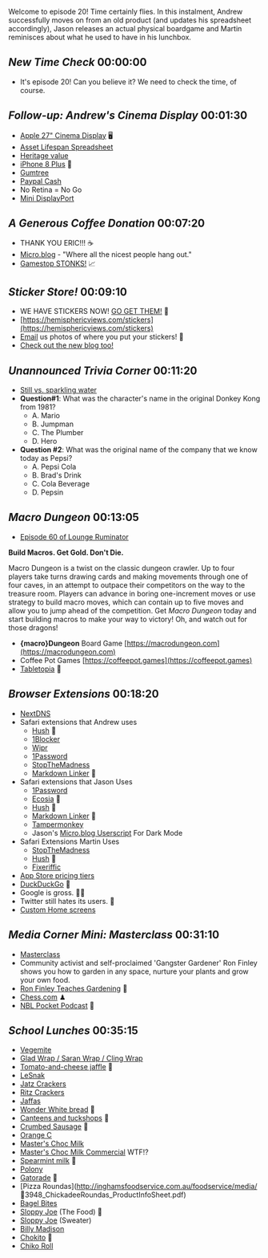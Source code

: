 Welcome to episode 20! Time certainly flies. In this instalment, Andrew successfully moves on from an old product (and updates his spreadsheet accordingly), Jason releases an actual physical boardgame and Martin reminisces about what he used to have in his lunchbox.

## _New Time Check_ 00:00:00
- It's episode 20! Can you believe it? We need to check the time, of course.

## _Follow-up:  Andrew's Cinema Display_ 00:01:30
- [Apple 27" Cinema Display](https://support.apple.com/kb/SP597?locale=en_US) 🖥
- [Asset Lifespan Spreadsheet](https://templates.office.com/en-us/Fixed-asset-record-with-depreciation-TM04099108)
- [Heritage value](https://www.nfsa.gov.au/preservation/preservation-glossary/heritage-value)
- [iPhone 8 Plus](https://support.apple.com/kb/SP768?locale=en_US) 📱
- [Gumtree](https://www.gumtree.com.au)
- [Paypal Cash](https://www.paypal.com/us/webapps/mpp/cash-card)
- No Retina = No Go
- [Mini DisplayPort](https://en.wikipedia.org/wiki/Mini_DisplayPort)

## _A Generous Coffee Donation_ 00:07:20
- THANK YOU ERIC!!! ☕️
- [Micro.blog](https://micro.blog) - "Where all the nicest people hang out."
- [Gamestop STONKS!](https://finance.yahoo.com/quote/GME) 📈

## _Sticker Store!_ 00:09:10
- WE HAVE STICKERS NOW! [GO GET THEM!](https://hemisphericviews.com/stickers) 🎉
- [https://hemisphericviews.com/stickers](https://hemisphericviews.com/stickers)
- [Email](mailto:hello@hemisphericviews.com) us photos of where you put your stickers! 📧
- [Check out the new blog too!](https://listen.hemisphericviews.com/articles)

## _Unannounced Trivia Corner_ 00:11:20
- [Still vs. sparkling water](https://theydiffer.com/difference-between-still-and-sparkling-water/)
- **Question#1**: What was the character's name in the original Donkey Kong from 1981?
	- A. Mario
	- B. Jumpman
	- C. The Plumber
	- D. Hero
- **Question #2**: What was the original name of the company that we know today as Pepsi?
	- A. Pepsi Cola
	- B. Brad's Drink
	- C. Cola Beverage
	- D.  Pepsin

## _Macro Dungeon_ 00:13:05
- [Episode 60 of Lounge Ruminator](https://loungeruminator.net/2021/02/06/60-contemplating-telepresence-with-jason-burk/)

**Build Macros. Get Gold. Don't Die.**

Macro Dungeon is a twist on the classic dungeon crawler. Up to four players take turns drawing cards and making movements through one of four caves, in an attempt to outpace their competitors on the way to the treasure room. Players can advance in boring one-increment moves or use strategy to build macro moves, which can contain up to five moves and allow you to jump ahead of the competition. Get _Macro Dungeon_ today and start building macros to make your way to victory! Oh, and watch out for those dragons!

- **{macro}Dungeon** Board Game [https://macrodungeon.com](https://macrodungeon.com)
- Coffee Pot Games [https://coffeepot.games](https://coffeepot.games)
- [Tabletopia](https://tabletopia.com) 🎲

## _Browser Extensions_ 00:18:20
- [NextDNS](https://nextdns.io)
- Safari extensions that Andrew uses
    - [Hush](https://oblador.github.io/hush/) 🤫
    - [1Blocker](https://1blocker.com)
    - [Wipr](https://giorgiocalderolla.com/wipr.html)
    - [1Password](https://1password.com)
    - [StopTheMadness](https://underpassapp.com/StopTheMadness/)
    - [Markdown Linker](https://github.com/horimislime/safari-markdown-linker) 🔗
- Safari extensions that Jason Uses
    - [1Password](https://1password.com)
    - [Ecosia](https://www.ecosia.org) 🌳
    - [Hush](https://oblador.github.io/hush/) 🤫
    - [Markdown Linker](https://github.com/horimislime/safari-markdown-linker) 🔗
    - [Tampermonkey](https://www.tampermonkey.net)
    - Jason's [Micro.blog Userscript](https://burk.io/2020/making-a-userscript-for-micro-blog) For Dark Mode
- Safari Extensions Martin Uses
    - [StopTheMadness](https://underpassapp.com/StopTheMadness/)
    - [Hush](https://oblador.github.io/hush/) 🤫
    - [Fixeriffic](https://twitter.com/chockenberry/status/1162440345830846464)
- [App Store pricing tiers](https://www.stateofdigitalpublishing.com/opinion/app-store-pricing-tiers/)
- [DuckDuckGo](https://duckduckgo.com) 🦆
- Google is gross. 🙅‍♂️
- Twitter still hates its users. 🦤
- [Custom Home screens](https://www.pocket-lint.com/phones/news/apple/153891-how-to-customize-iphone-homescreen-app-icons-widgets-layout-widgetsmith-colorwidgets-shortcuts)

## _Media Corner Mini: Masterclass_ 00:31:10
- [Masterclass](https://www.masterclass.com)
- Community activist and self-proclaimed 'Gangster Gardener' Ron Finley shows you how to garden in any space, nurture your plants and grow your own food.
- [Ron Finley Teaches Gardening](https://www.masterclass.com/classes/ron-finley-teaches-gardening) 🌱
- [Chess.com](https://www.chess.com) ♟
- [NBL Pocket Podcast](https://podcasts.apple.com/us/podcast/the-nbl-pocket-podcast/id1446971704) 🏀

## _School Lunches_ 00:35:15
- [Vegemite](https://en.wikipedia.org/wiki/Vegemite)
- [Glad Wrap / Saran Wrap / Cling Wrap](https://en.wikipedia.org/wiki/Plastic_wrap)
- [Tomato-and-cheese jaffle](https://www.yuppiechef.com/spatula/cheese-and-tomato-jaffles/) 🍅
- [LeSnak](https://www.uncletobys.com.au/products/snacks/uncle-tobys-lesnak/lesnak-cheddar-cheese)
- [Jatz Crackers](https://www.arnotts.com/products/crackers/jatz)
- [Ritz Crackers](https://www.ritzcrackers.com)
- [Jaffas](https://australianfoodtimeline.com.au/jaffas/)
- [Wonder White bread](https://www.wonderbread.com/products/) 🍞
- [Canteens and tuckshops](https://raisingchildren.net.au/teens/healthy-lifestyle/healthy-eating-habits/school-canteen) 🏪
- [Crumbed Sausage](https://babyology.com.au/food/recipes/crumbed-sausages-recipe/) 🌭
- [Orange C](https://brownesdairy.com.au/browney-products/orange-c/)
- [Master's Choc Milk](https://www.woolworths.com.au/shop/productdetails/45349/masters-chocolate-milk)
- [Master's Choc Milk Commercial](https://www.youtube.com/watch?v=zEh6Zq3JPmU) WTF!?
- [Spearmint milk](https://www.woolworths.com.au/shop/productdetails/1825/masters-spearmint-flavoured-milk) 🤢
- [Polony](https://www.meatsandsausages.com/sausage-recipes/cooked/uk/polony)
- [Gatorade](https://www.gatorade.com) 🏅
- [Pizza Roundas](http://inghamsfoodservice.com.au/foodservice/media/ 🍕3948_ChickadeeRoundas_ProductInfoSheet.pdf)
- [Bagel Bites](https://www.bagelbites.com)
- [Sloppy Joe](https://en.wikipedia.org/wiki/Sloppy_joe) (The Food) 🍔
- [Sloppy Joe](https://en.wikipedia.org/wiki/Talk%3ASloppy_joe) (Sweater)
- [Billy Madison](https://en.wikipedia.org/wiki/Billy_Madison)
- [Chokito](https://en.wikipedia.org/wiki/Chokito) 🍫
- [Chiko Roll](https://en.wikipedia.org/wiki/Chiko_Roll)
